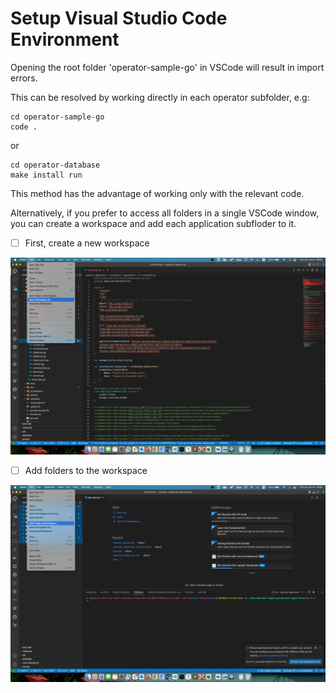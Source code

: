 # Setup Visual Studio Code Environment

Opening the root folder 'operator-sample-go' in VSCode will result in import errors.

This can be resolved by working directly in each operator subfolder, e.g:

```shell
cd operator-sample-go
code .
```

or

```shell
cd operator-database
make install run
```

This method has the advantage of working only with the relevant code. 

Alternatively, if you prefer to access all folders in a single VSCode window, you can create a workspace and add each application subfloder to it.

- [ ] First, create a new workspace

![buildworkspace](./images/buildworkspace.png)

- [ ] Add folders to the workspace

![addfoldertoworkspace](./images/addfoldertoworkspace.png)